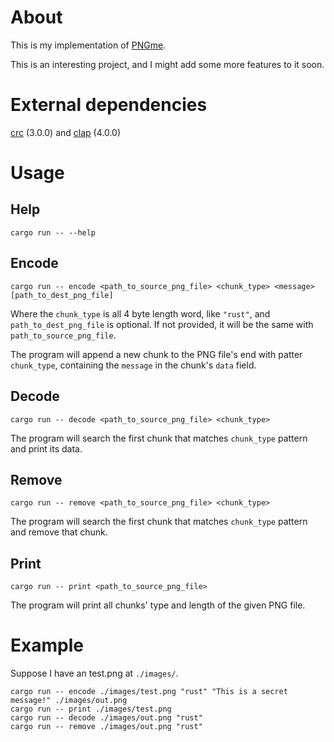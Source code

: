 # About

This is my implementation of [PNGme](https://picklenerd.github.io/pngme_book/introduction.html).

This is an interesting project, and I might add some more features to it soon.

# External dependencies

[crc](https://crates.io/crates/crc) (3.0.0) and [clap](https://github.com/clap-rs/clap) (4.0.0)

# Usage

## Help

```Shell
cargo run -- --help
```

## Encode

```Shell
cargo run -- encode <path_to_source_png_file> <chunk_type> <message> [path_to_dest_png_file]
```

Where the `chunk_type` is all 4 byte length word, like `"rust"`, and `path_to_dest_png_file` is optional. If not provided, it will be the same with `path_to_source_png_file`.

The program will append a new chunk to the PNG file's end with patter `chunk_type`, containing the `message` in the chunk's `data` field.

## Decode

```Shell
cargo run -- decode <path_to_source_png_file> <chunk_type>
```

The program will search the first chunk that matches `chunk_type` pattern and print its data.

## Remove

```Shell
cargo run -- remove <path_to_source_png_file> <chunk_type>
```

The program will search the first chunk that matches `chunk_type` pattern and remove that chunk.

## Print

```Shell
cargo run -- print <path_to_source_png_file>
```

The program will print all chunks' type and length of the given PNG file.

# Example

Suppose I have an test.png at `./images/`.

```Shell
cargo run -- encode ./images/test.png "rust" "This is a secret message!" ./images/out.png
cargo run -- print ./images/test.png
cargo run -- decode ./images/out.png "rust"
cargo run -- remove ./images/out.png "rust"
```